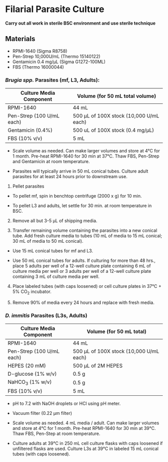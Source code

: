 # Filarial Parasite Culture
**Carry out all work in sterile BSC environment and use sterile technique**

## Materials
- RPMI-1640 (Sigma R8758)   
- Pen-Strep 10,000U/mL (Thermo 15140122)  
- Gentamicin 0.4 mg/µL (Sigma G1272-100ML)  
- FBS (Thermo 16000044)


### ***Brugia spp.*** **Parasites** (mf, L3, Adults):

| Culture Media Component    | Volume (for 50 mL total volume)        |
|----------------------------|----------------------------------------|
|RPMI-1640                    |44 mL                                   |
|Pen-Strep (100 U/mL each)    |500 μL of 100X stock (10,000 U/mL each) |
|Gentamicin (0.4%) |500 uL of 100X stock (0.4 mg/μL)        |
|FBS (10% v/v)       |5 mL                                    |

- Scale volume as needed. Can make larger volumes and store at 4°C for 1 month. Pre-heat RPMI-1640 for 30 min at 37°C. Thaw FBS, Pen-Strep and Gentamicin at room temperature.

- Parasites will typically arrive in 50 mL conical tubes. Culture adult parasites for at least 24 hours prior to downstream use.

1. Pellet parasites

  - To pellet mf, spin in benchtop centrifuge (2000 x g) for 10 min.

  - To pellet L3 and adults, let settle for 30 min. at room temperature in BSC.

2. Remove all but 3-5 µL of shipping media.

3. Transfer remaining volume containing the parasites into a new conical tube. Add fresh culture media to tubes (10 mL of media to 15 mL conical; 30 mL of media to 50 mL conical).

  - Use 15 mL conical tubes for mf and L3.

  - Use 50 mL conical tubes for adults. If culturing for more than 48 hrs., place 5 adults per well of a 12-well culture plate containing 6 mL of culture media per well or 3 adults per well of a 12-well culture plate containing 3 mL of culture media per well.

4. Place labeled tubes (with caps loosened) or cell culture plates in 37°C + 5% CO<sub>2</sub> incubator.

5. Remove 90% of media every 24 hours and replace with fresh media.

### *D. immitis* Parasites (L3s, Adults)

| Culture Media Component  | Volume (for 50 mL total) |
|------------|-----------|
|RPMI-1640 | 44 mL  |
|Pen-Strep (100 U/mL each)   | 500 μL of 100X stock (10,000 U/mL each) |
|HEPES (20 mM) | 500 μL of 2M HEPES |
|D-glucose (1% w/v) | 0.5 g |
|NaHCO<sub>3</sub> (1% w/v)| 0.5 g |
|FBS (10% v/v) | 5 mL |

- pH to 7.2 with NaOH droplets or HCl using pH meter.

- Vacuum filter (0.22 μm filter)

- Scale volume as needed. 4 mL media / adult. Can make larger volumes and store at 4°C for 1 month. Pre-heat RPMI-1640 for 30 min at 39°C. Thaw FBS, Pen-Step at room temperature.

- Culture adults at 39°C in 250 mL cell culture flasks with caps loosened if unfiltered flasks are used. Culture L3s at 39°C in labeled 15 mL conical tubes (with caps loosened).
